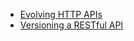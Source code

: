 - [Evolving HTTP APIs](https://www.mnot.net/blog/2012/12/04/api-evolution)
- [Versioning a RESTful API](https://www.baeldung.com/rest-versioning)